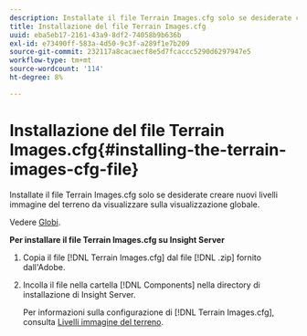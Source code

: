```yaml
---
description: Installate il file Terrain Images.cfg solo se desiderate creare nuovi livelli immagine del terreno da visualizzare sulla visualizzazione globale.
title: Installazione del file Terrain Images.cfg
uuid: eba5eb17-2161-43a9-8df2-74058b9b636b
exl-id: e73490ff-583a-4d50-9c3f-a289f1e7b209
source-git-commit: 232117a8cacaecf8e5d7fcaccc5290d6297947e5
workflow-type: tm+mt
source-wordcount: '114'
ht-degree: 8%

---
```


# Installazione del file Terrain Images.cfg{#installing-the-terrain-images-cfg-file}

Installate il file Terrain Images.cfg solo se desiderate creare nuovi livelli immagine del terreno da visualizzare sulla visualizzazione globale.

Vedere [Globi](https://experienceleague.adobe.com/docs/data-workbench/using/client/analysis-visualizations/globes/c-globes.html).

**Per installare il file Terrain Images.cfg su Insight Server**

1. Copia il file [!DNL Terrain Images.cfg] dal file [!DNL .zip] fornito dall&#39;Adobe.
1. Incolla il file nella cartella [!DNL Components] nella directory di installazione di Insight Server.

   Per informazioni sulla configurazione di [!DNL Terrain Images.cfg], consulta [Livelli immagine del terreno](https://experienceleague.adobe.com/docs/data-workbench/using/geography/imagery-layers/terrain-image-layers/c-trn-img-lyrs.html).
